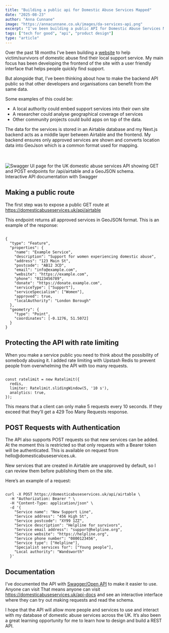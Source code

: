 ```yaml
---
title: "Building a public api for Domestic Abuse Services Mapped"
date: "2025-08-23"
author: "Anna Cunnane"
image: "https://annacunnane.co.uk/images/da-services-api.png"
excerpt: "I've been building a public API for Domestic Abuse Services Mapped..."
tags: ["tech for good", "api", "product design"]
type: "article"
---
```

<article>

<p>Over the past 18 months I’ve been building a <a href="https://domesticabuseservices.uk/?page=1">website</a> to help victim/survivors of domestic abuse find their local support service. My main focus has been developing the frontend of the site with a user friendly interface that helps people quickly find support.</p>

<p>But alongside that, I’ve been thinking about how to make the backend API public so that other developers and organisations can benefit from the same data.</p>

<p>Some examples of this could be:</p>
<ul>
<li>A local authority could embed support services into their own site</li>
<li>A researcher could analyse geographical coverage of services</li>
<li>Other community projects could build apps on top of the data.</li>
</ul>

<p>The data for the services is stored in an Airtable database and my Next.js backend acts as a middle layer between Airtable and the frontend. My backend ensures only approved services are shown and converts location data into GeoJson which is a common format used for mapping.</p>
<br><br>
<img src="https://annacunnane.co.uk/images/da-services-api.png" alt="Swagger UI page for the UK domestic abuse services API showing GET and POST endpoints for /api/airtable and a GeoJSON schema.">
<caption>Interactive API documentation with Swagger</caption>

<h2>Making a public route</h2>
<p>The first step was to expose a public GET route at <a href="https://domesticabuseservices.uk/api/airtable">https://domesticabuseservices.uk/api/airtable</a></p>
<p>This endpoint returns all approved services in GeoJSON format. This is an example of the response:</p>
<pre><code>
{
  "type": "Feature",
  "properties": {
    "name": "Example Service",
    "description": "Support for women experiencing domestic abuse",
    "address": "123 Main St",
    "postcode": "AB12 3CD",
    "email": "info@example.com",
    "website": "https://example.com",
    "phone": "0123456789",
    "donate": "https://donate.example.com",
    "serviceType": ["Support"],
    "serviceSpecialism": ["Women"],
    "approved": true,
    "localAuthority": "London Borough"
  },
  "geometry": {
    "type": "Point",
    "coordinates": [-0.1276, 51.5072]
  }
}
</code></pre>
<h2>Protecting the API with rate limiting</h2>
<p>When you make a service public you need to think about the possibility of somebody abusing it. I added rate limiting with Upstash Redis to prevent people from overwhelming the API with too many requests.</p>
<pre><code>
const ratelimit = new Ratelimit({
  redis,
  limiter: Ratelimit.slidingWindow(5, '10 s'),
  analytics: true,
});
</code></pre>
<p>This means that a client can only make 5 requests every 10 seconds. If they exceed that they’ll get a 429 Too Many Requests response.</p>
<h2>POST Requests with Authentication</h2>
<p>The API also supports POST requests so that new services can be added. At the moment this is restricted so that only requests with a Bearer token will be authenticated. This is available on request from hello@domesticabuseservices.uk.</p>
<p>New services that are created in Airtable are unapproved by default, so I can review them before publishing them on the site.</p>

Here’s an example of a request:
<pre><code>
curl -X POST https://domesticabuseservices.uk/api/airtable \
  -H "Authorization: Bearer <your_token>" \
  -H "Content-Type: application/json" \
  -d '{
    "Service name": "New Support Line",
    "Service address": "456 High St",
    "Service postcode": "XY99 1ZZ",
    "Service description": "Helpline for survivors",
    "Service email address": "support@helpline.org",
    "Service website": "https://helpline.org",
    "Service phone number": "0800123456",
    "Service type": ["Helpline"],
    "Specialist services for": ["Young people"],
    "Local authority": "Wandsworth"
  }'
</code></pre>

<h2>Documentation</h2>
<p>I’ve documented the API with <a href='https://swagger.io/specification/'>Swagger/Open API</a> to make it easier to use. Anyone can visit  That means anyone can visit <a href="https://domesticabuseservices.uk/api-docs">https://domesticabuseservices.uk/api-docs</a> and see an interactive interface where they can try out making requests and read the schema.</p>

<p>I hope that the API will allow more people and services to use and interact with my database of domestic abuse services across the UK. It’s also been a great learning opportunity for me to learn how to design and build a REST API.</p>


</article>
